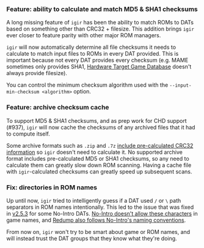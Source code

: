 ### Feature: ability to calculate and match MD5 & SHA1 checksums

A long missing feature of `igir` has been the ability to match ROMs to DATs based on something other than CRC32 + filesize. This addition brings `igir` ever closer to feature parity with other major ROM managers.

`igir` will now automatically determine all file checksums it needs to calculate to match input files to ROMs in every DAT provided. This is important because not every DAT provides every checksum (e.g. MAME sometimes only provides SHA1, [Hardware Target Game Database](https://github.com/frederic-mahe/Hardware-Target-Game-Database) doesn't always provide filesize).

You can control the minimum checksum algorithm used with the `--input-min-checksum <algorithm>` option.

### Feature: archive checksum cache

To support MD5 & SHA1 checksums, and as prep work for CHD support (#937), `igir` will now cache the checksums of any archived files that it had to compute itself.

Some archive formats such as `.zip` and `.7z` [include pre-calculated CRC32 information](https://igir.io/input/reading-archives/) so `igir` doesn't need to calculate it. No supported archive format includes pre-calculated MD5 or SHA1 checksums, so any need to calculate them can greatly slow down ROM scanning. Having a cache file with `igir`-calculated checksums can greatly speed up subsequent scans.

### Fix: directories in ROM names

Up until now, `igir` tried to intelligently guess if a DAT used `/` or `\` path separators in ROM names intentionally. This led to the issue that was fixed in [v2.5.3](https://github.com/emmercm/igir/releases/tag/v2.5.3) for some No-Intro DATs. [No-Intro doesn't allow these characters](https://wiki.no-intro.org/index.php?title=Naming_Convention#Characters) in game names, and [Redump also follows No-Intro's naming conventions](http://wiki.redump.org/index.php?title=Useful_Links#Naming_Convention).

From now on, `igir` won't try to be smart about game or ROM names, and will instead trust the DAT groups that they know what they're doing.
<!--stackedit_data:
eyJoaXN0b3J5IjpbNjM2Nzc1ODk1LC0xOTQ0NDY4ODgzLC0xOD
QzMTE3NDE3XX0=
-->
